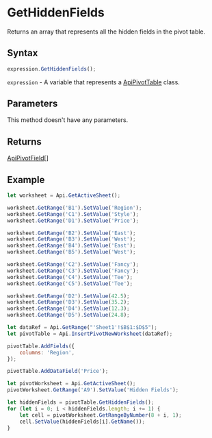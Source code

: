 # GetHiddenFields

Returns an array that represents all the hidden fields in the pivot table.

## Syntax

```javascript
expression.GetHiddenFields();
```

`expression` - A variable that represents a [ApiPivotTable](../ApiPivotTable.md) class.

## Parameters

This method doesn't have any parameters.

## Returns

[ApiPivotField](../../ApiPivotField/ApiPivotField.md)[]

## Example



```javascript editor-
let worksheet = Api.GetActiveSheet();

worksheet.GetRange('B1').SetValue('Region');
worksheet.GetRange('C1').SetValue('Style');
worksheet.GetRange('D1').SetValue('Price');

worksheet.GetRange('B2').SetValue('East');
worksheet.GetRange('B3').SetValue('West');
worksheet.GetRange('B4').SetValue('East');
worksheet.GetRange('B5').SetValue('West');

worksheet.GetRange('C2').SetValue('Fancy');
worksheet.GetRange('C3').SetValue('Fancy');
worksheet.GetRange('C4').SetValue('Tee');
worksheet.GetRange('C5').SetValue('Tee');

worksheet.GetRange('D2').SetValue(42.5);
worksheet.GetRange('D3').SetValue(35.2);
worksheet.GetRange('D4').SetValue(12.3);
worksheet.GetRange('D5').SetValue(24.8);

let dataRef = Api.GetRange("'Sheet1'!$B$1:$D$5");
let pivotTable = Api.InsertPivotNewWorksheet(dataRef);

pivotTable.AddFields({
	columns: 'Region',
});

pivotTable.AddDataField('Price');

let pivotWorksheet = Api.GetActiveSheet();
pivotWorksheet.GetRange('A9').SetValue('Hidden Fields');

let hiddenFields = pivotTable.GetHiddenFields();
for (let i = 0; i < hiddenFields.length; i += 1) {
	let cell = pivotWorksheet.GetRangeByNumber(8 + i, 1);
	cell.SetValue(hiddenFields[i].GetName());
}
```
